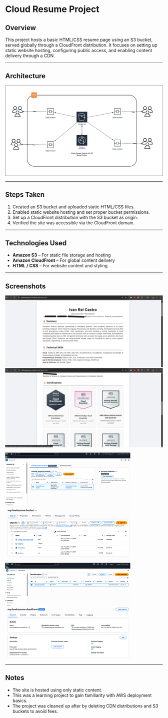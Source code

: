 # Cloud Resume Project

## Overview

This project hosts a basic HTML/CSS resume page using an S3 bucket, served globally through a CloudFront distribution. It focuses on setting up static website hosting, configuring public access, and enabling content delivery through a CDN.

---

## Architecture

![Cloud Resume Architecture](./images/cloud-resume-diagram.png)

---

## Steps Taken

1. Created an S3 bucket and uploaded static HTML/CSS files.
2. Enabled static website hosting and set proper bucket permissions.
3. Set up a CloudFront distribution with the S3 bucket as origin.
4. Verified the site was accessible via the CloudFront domain.

---

## Technologies Used

- **Amazon S3** – For static file storage and hosting
- **Amazon CloudFront** – For global content delivery
- **HTML / CSS** – For website content and styling

---

## Screenshots

<p float="left">
  <img src="./images/cdn-distribution-ss3.png" width="600" alt="CloudFront Distribution 3" />
  <img src="./images/cdn-distribution-ss4.png" width="600" alt="CloudFront Distribution 4" />
</p>

<p float="left">
  <img src="./images/s3-bucket-ss.png" width="400" alt="S3 Bucket Screenshot 1" />
  <img src="./images/s3-bucket-ss2.png" width="400" alt="S3 Bucket Screenshot 2" />
  <img src="./images/cdn-distribution-ss.png" width="400" alt="CloudFront Distribution 1" />
  <img src="./images/cdn-distribution-ss2.png" width="400" alt="CloudFront Distribution 2" />
</p>


---

## Notes

- The site is hosted using only static content.
- This was a learning project to gain familiarity with AWS deployment basics.
- The project was cleaned up after by deleting CDN distributions and S3 buckets to avoid fees.

